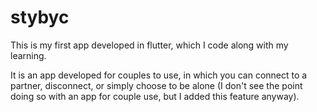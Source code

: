 # stybyc
This is my first app developed in flutter, which I code along with my learning.

It is an app developed for couples to use, in which you can connect to a partner, disconnect, or simply choose to be alone
(I don't see the point doing so with an app for couple use, but I added this feature anyway).
